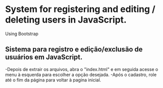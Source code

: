 # System for registering and editing / deleting users in JavaScript.
Using Bootstrap
## Sistema para registro e edição/exclusão de usuários em JavaScript.
-Depois de extrair os arquivos, abra o "index.html" e em seguida acesse o menu à esquerda para escolher a opção desejada.
-Após o cadastro, role até o fim da página para voltar à pagina inicial. 


